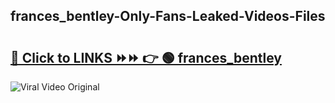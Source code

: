 
 ## frances_bentley-Only-Fans-Leaked-Videos-Files

# <h2><a href="https://mediaupload.pro?frances_bentley">🔗 Click to LINKS ⏩⏩ 👉 🟢 frances_bentley </a></h2>

<a href="https://mediaupload.pro?frances_bentley" rel="nofollow" data-target="animated-image.originalLink"><img src="https://i.ibb.co.com/xMMVF88/686577567.gif" alt="Viral Video Original" style="max-width: 100%; display: inline-block;" data-target="animated-image.originalImage"></a>